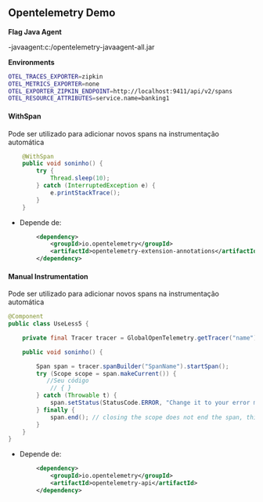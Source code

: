 ## Opentelemetry Demo

**Flag Java Agent**

-javaagent:c:/opentelemetry-javaagent-all.jar

**Environments**

```bash
OTEL_TRACES_EXPORTER=zipkin
OTEL_METRICS_EXPORTER=none
OTEL_EXPORTER_ZIPKIN_ENDPOINT=http://localhost:9411/api/v2/spans
OTEL_RESOURCE_ATTRIBUTES=service.name=banking1
```

#### WithSpan

Pode ser utilizado para adicionar novos spans na instrumentação automática 

```java
    @WithSpan
    public void soninho() {
        try {
            Thread.sleep(10);
        } catch (InterruptedException e) {
            e.printStackTrace();
        }
    }
```

- Depende de:

```xml
		<dependency>
			<groupId>io.opentelemetry</groupId>
			<artifactId>opentelemetry-extension-annotations</artifactId>
		</dependency>
```


#### Manual Instrumentation

Pode ser utilizado para adicionar novos spans na instrumentação automática

```java
@Component
public class UseLess5 {

    private final Tracer tracer = GlobalOpenTelemetry.getTracer("name");

    public void soninho() {

        Span span = tracer.spanBuilder("SpanName").startSpan();
        try (Scope scope = span.makeCurrent()) {
           //Seu código
            // { }
        } catch (Throwable t) {
            span.setStatus(StatusCode.ERROR, "Change it to your error message");
        } finally {
            span.end(); // closing the scope does not end the span, this has to be done manually
        }
    }
}
```

- Depende de:

```xml
		<dependency>
			<groupId>io.opentelemetry</groupId>
			<artifactId>opentelemetry-api</artifactId>
		</dependency>
```